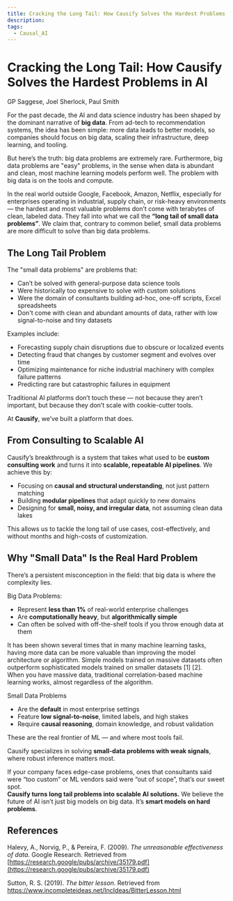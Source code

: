 ```yaml
---
title: Cracking the Long Tail: How Causify Solves the Hardest Problems in AI
description: 
tags:
  - Causal_AI
---
```


# Cracking the Long Tail: How Causify Solves the Hardest Problems in AI

GP Saggese, Joel Sherlock, Paul Smith

For the past decade, the AI and data science industry has been shaped by the dominant narrative of **big data**. From ad-tech to recommendation systems, the idea has been simple: more data leads to better models, so companies should focus on big data, scaling their infrastructure, deep learning, and tooling. 

But here’s the truth: big data problems are extremely rare. Furthermore, big data problems are "easy" problems, in the sense when data is abundant and clean, most machine learning models perform well. The problem with big data is on the tools and compute.

In the real world outside Google, Facebook, Amazon, Netflix, especially for enterprises operating in industrial, supply chain, or risk-heavy environments — the hardest and most valuable problems don’t come with terabytes of clean, labeled data. They fall into what we call the **“long tail of small data problems”**. We claim that, contrary to common belief, small data problems are more difficult to solve than big data problems.

## The Long Tail Problem

The "small data problems" are problems that:

- Can’t be solved with general-purpose data science tools  
- Were historically too expensive to solve with custom solutions  
- Were the domain of consultants building ad-hoc, one-off scripts, Excel spreadsheets  
- Don't come with clean and abundant amounts of data, rather with low signal-to-noise and tiny datasets

Examples include:

- Forecasting supply chain disruptions due to obscure or localized events  
- Detecting fraud that changes by customer segment and evolves over time  
- Optimizing maintenance for niche industrial machinery with complex failure patterns  
- Predicting rare but catastrophic failures in equipment

Traditional AI platforms don’t touch these — not because they aren’t important, but because they don’t scale with cookie-cutter tools.

At **Causify**, we’ve built a platform that does.

## From Consulting to Scalable AI

Causify’s breakthrough is a system that takes what used to be **custom consulting work** and turns it into **scalable, repeatable AI pipelines**. We achieve this by:

- Focusing on **causal and structural understanding**, not just pattern matching  
- Building **modular pipelines** that adapt quickly to new domains  
- Designing for **small, noisy, and irregular data**, not assuming clean data lakes

This allows us to tackle the long tail of use cases, cost-effectively, and without months and high-costs of customization.

## Why "Small Data" Is the Real Hard Problem

There’s a persistent misconception in the field: that big data is where the complexity lies.

Big Data Problems:

- Represent **less than 1%** of real-world enterprise challenges  
- Are **computationally heavy**, but **algorithmically simple**  
- Can often be solved with off-the-shelf tools if you throw enough data at them

It has been shown several times that in many machine learning tasks, having more data can be more valuable than improving the model architecture or algorithm. Simple models trained on massive datasets often outperform sophisticated models trained on smaller datasets \[1\] \[2\].  
When you have massive data, traditional correlation-based machine learning works, almost regardless of the algorithm.

Small Data Problems

- Are the **default** in most enterprise settings  
- Feature **low signal-to-noise**, limited labels, and high stakes  
- Require **causal reasoning**, domain knowledge, and robust validation

These are the real frontier of ML — and where most tools fail.

Causify specializes in solving **small-data problems with weak signals**, where robust inference matters most.

If your company faces edge-case problems, ones that consultants said were “too custom” or ML vendors said were “out of scope”, that’s our sweet spot.  
**Causify turns long tail problems into scalable AI solutions.** We believe the future of AI isn’t just big models on big data. It’s **smart models on hard problems**.

## References

Halevy, A., Norvig, P., & Pereira, F. (2009). *The unreasonable effectiveness of data*. Google Research. Retrieved from [https://research.google/pubs/archive/35179.pdf](https://research.google/pubs/archive/35179.pdf)

Sutton, R. S. (2019). *The bitter lesson*. Retrieved from https://www.incompleteideas.net/IncIdeas/BitterLesson.html
